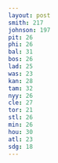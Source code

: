 ```yaml
---
layout: post
smith: 217
johnson: 197
pit: 26
phi: 26
bal: 31
bos: 26
lad: 25
was: 23
kan: 28
tam: 32
nyy: 26
cle: 27
tor: 21
stl: 26
min: 26
hou: 30
atl: 23
sdg: 18
---
```

